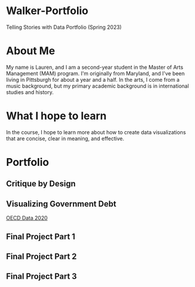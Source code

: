 # Walker-Portfolio
Telling Stories with Data Portfolio (Spring 2023)

# About Me
My name is Lauren, and I am a second-year student in the Master of Arts Management (MAM) program. I'm originally from Maryland, and I've been living in Pittsburgh for about a year and a half. In the arts, I come from a music background, but my primary academic background is in international studies and history. 

# What I hope to learn
In the course, I hope to learn more about how to create data visualizations that are concise, clear in meaning, and effective. 

# Portfolio
## Critique by Design
## Visualizing Government Debt
[OECD Data 2020](Governmentdebt.md)
## Final Project Part 1
## Final Project Part 2
## Final Project Part 3
